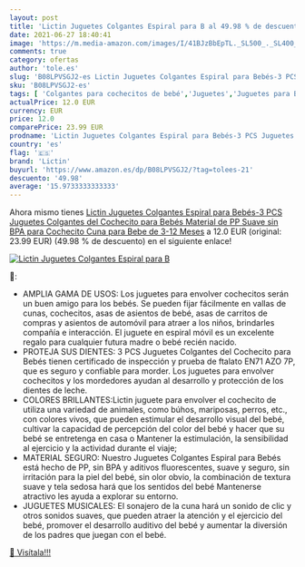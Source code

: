 ```yaml
---
layout: post
title: 'Lictin Juguetes Colgantes Espiral para B al 49.98 % de descuento'
date: 2021-06-27 18:40:41
image: 'https://m.media-amazon.com/images/I/41BJzBbEpTL._SL500_._SL400_.jpg'
comments: true
category: ofertas
author: 'tole.es'
slug: 'B08LPVSGJ2-es Lictin Juguetes Colgantes Espiral para Bebés-3 PCS...'
sku: 'B08LPVSGJ2-es'
tags: [ 'Colgantes para cochecitos de bebé','Juguetes','Juguetes para Bebés y primera infancia','Juguetes para bebés','Juguetes y juegos','bebe','bebés','lictin', ]
actualPrice: 12.0 EUR
currency: EUR
price: 12.0
comparePrice: 23.99 EUR
prodname: 'Lictin Juguetes Colgantes Espiral para Bebés-3 PCS Juguetes Colgantes del Cochecito para Bebés  Material de PP Suave sin BPA para Cochecito Cuna para Bebe de 3-12 Meses'
country: 'es'
flag: '🇪🇸'
brand: 'Lictin'
buyurl: 'https://www.amazon.es/dp/B08LPVSGJ2/?tag=tolees-21'
descuento: '49.98'
average: '15.9733333333333'
---
```


Ahora mismo tienes [Lictin Juguetes Colgantes Espiral para Bebés-3 PCS Juguetes Colgantes del Cochecito para Bebés  Material de PP Suave sin BPA para Cochecito Cuna para Bebe de 3-12 Meses](https://www.amazon.es/dp/B08LPVSGJ2/?tag=tolees-21) a 12.0 EUR (original: 23.99 EUR) (49.98 %  de descuento) en el siguiente enlace!

[![Lictin Juguetes Colgantes Espiral para B](https://m.media-amazon.com/images/I/41BJzBbEpTL._SL500_._SL400_.jpg)](https://www.amazon.es/dp/B08LPVSGJ2/?tag=tolees-21)

🔎:

- AMPLIA GAMA DE USOS: Los juguetes para envolver cochecitos serán un buen amigo para los bebés. Se pueden fijar fácilmente en vallas de cunas, cochecitos, asas de asientos de bebé, asas de carritos de compras y asientos de automóvil para atraer a los niños, brindarles compañía e interacción. El juguete en espiral móvil es un excelente regalo para cualquier futura madre o bebé recién nacido.
- PROTEJA SUS DIENTES: 3 PCS Juguetes Colgantes del Cochecito para Bebés tienen certificado de inspección y prueba de ftalato EN71 AZO 7P, que es seguro y confiable para morder. Los juguetes para envolver cochecitos y los mordedores ayudan al desarrollo y protección de los dientes de leche.
- COLORES BRILLANTES:Lictin juguete para envolver el cochecito de utiliza una variedad de animales, como búhos, mariposas, perros, etc., con colores vivos, que pueden estimular el desarrollo visual del bebé, cultivar la capacidad de percepción del color del bebé y hacer que su bebé se entretenga en casa o Mantener la estimulación, la sensibilidad al ejercicio y la actividad durante el viaje;
- MATERIAL SEGURO: Nuestro Juguetes Colgantes Espiral para Bebés está hecho de PP, sin BPA y aditivos fluorescentes, suave y seguro, sin irritación para la piel del bebé, sin olor obvio, la combinación de textura suave y tela sedosa hará que los sentidos del bebé Mantenerse atractivo les ayuda a explorar su entorno.
- JUGUETES MUSICALES: El sonajero de la cuna hará un sonido de clic y otros sonidos suaves, que pueden atraer la atención y el ejercicio del bebé, promover el desarrollo auditivo del bebé y aumentar la diversión de los padres que juegan con el bebé.

[🛒 Visítala!!!](https://www.amazon.es/dp/B08LPVSGJ2/?tag=tolees-21)

